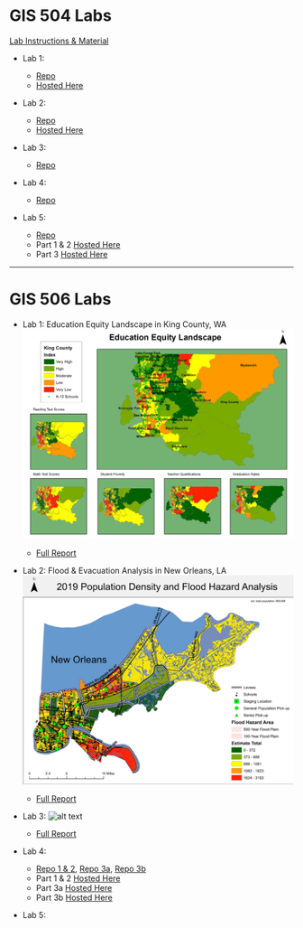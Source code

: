# GIS 504 Labs
 [Lab Instructions & Material](https://github.com/UWTMGIS/TGIS_504-Wi20)

- Lab 1:
  - [Repo](/lab-1)
  - [Hosted Here](https://geocharts.geospatial.is/lab-1/)
 
- Lab 2: 
  - [Repo](/lab-2)
  - [Hosted Here](https://geocharts.geospatial.is/lab-2/)

- Lab 3:
  - [Repo](/lab-3)
  
- Lab 4:
  - [Repo](/lab-4)

- Lab 5:
  - [Repo](/lab-5)
  - Part 1 & 2 [Hosted Here](https://geocharts.geospatial.is/lab-5/templates/part1&2)
  - Part 3 [Hosted Here](https://geocharts.geospatial.is/lab-5/templates/part3/lab-5)

***
# GIS 506 Labs

- Lab 1: Education Equity Landscape in King County, WA
  ![alt text](/TGIS506_lab-4/images/Figure_6.jpg/ "King Co. Edu Equity Landscape")
  - [Full Report](/TGIS506_lab-4/images/TGIS506_Lab1_Report.pdf/ "Lab 1 Report")
  
- Lab 2: Flood & Evacuation Analysis in New Orleans, LA
   ![alt text](/TGIS506_lab-4/images/Figure1.png/ "New Orleans Flood & Evacuation Analysis")
  - [Full Report](/TGIS506_lab-4/images/TGIS506_Lab1_Report.pdf/)
  
- Lab 3:
   ![alt text](/TGIS506_lab-4/images/Lab_3e.png/ "Carbon River Lidar Analysis")
  - [Full Report](/TGIS506_lab-4/images/TGIS506_Lab3_Report.pdf/)

- Lab 4:
    - [Repo 1 & 2](/TGIS506_lab-4/templates/part1&2/), [Repo 3a](/TGIS506_lab-4/templates/part3a/), [Repo 3b](/TGIS506_lab-4/templates/part3b/)
    - Part 1 & 2 [Hosted Here](https://geocharts.geospatial.is/TGIS506_lab-4/templates/part1&2/)
    - Part 3a [Hosted Here](https://geocharts.geospatial.is/TGIS506_lab-4/templates/part3a/)
    - Part 3b [Hosted Here](https://geocharts.geospatial.is/TGIS506_lab-4/templates/part3b/)

- Lab 5:
